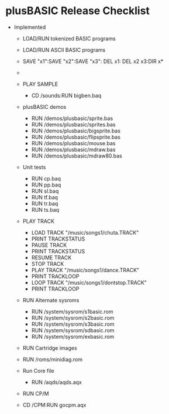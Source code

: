 # plusBASIC Release Checklist

- Implemented
  - LOAD/RUN tokenized BASIC programs
  - LOAD/RUN ASCII BASIC programs
  - SAVE "x1":SAVE "x2":SAVE "x3": DEL x1: DEL x2 x3:DIR x*
  - 
  - PLAY SAMPLE
    - CD /sounds:RUN bigben.baq
  - plusBASIC demos
    - RUN /demos/plusbasic/sprite.bas
    - RUN /demos/plusbasic/sprites.bas
    - RUN /demos/plusbasic/bigsprite.bas
    - RUN /demos/plusbasic/flipsprite.bas
    - RUN /demos/plusbasic/mouse.bas
    - RUN /demos/plusbasic/mdraw.bas
    - RUN /demos/plusbasic/mdraw80.bas
  - Unit tests
    - RUN cp.baq
    - RUN pp.baq
    - RUN sl.baq
    - RUN tf.baq
    - RUN tr.baq
    - RUN ts.baq
  - PLAY TRACK
    - LOAD TRACK "/music/songs1/chuta.TRACK"
    - PRINT TRACKSTATUS
    - PAUSE TRACK
    - PRINT TRACKSTATUS
    - RESUME TRACK
    - STOP TRACK
    - PLAY TRACK "/music/songs1/dance.TRACK"
    - PRINT TRACKLOOP
    - LOOP TRACK "/music/songs1/dontstop.TRACK"
    - PRINT TRACKLOOP

  - RUN Alternate sysroms
    - RUN /system/sysrom/s1basic.rom
    - RUN /system/sysrom/s2basic.rom
    - RUN /system/sysrom/s3basic.rom
    - RUN /system/sysrom/sdbasic.rom
    - RUN /system/sysrom/exbasic.rom
  - RUN Cartridge images  
  -   RUN /roms/minidiag.rom
  - Run Core file
    - RUN /aqds/aqds.aqx
  - RUN CP/M
  - CD /CPM:RUN gocpm.aqx
